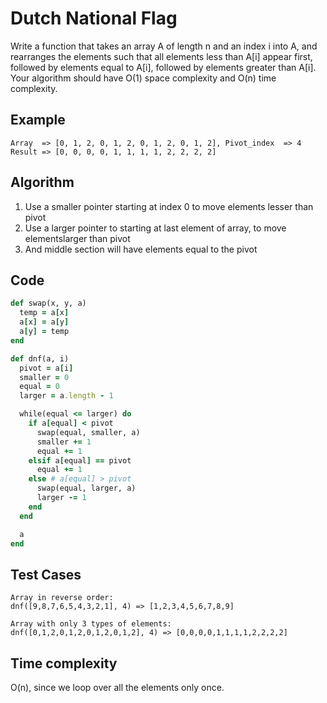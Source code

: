 # Dutch National Flag

Write a function that takes an array A of length n and an index i into A, and rearranges the elements such that all elements less than A[i] appear first, followed by elements equal to A[i], followed by elements greater than A[i]. Your algorithm should have O(1) space complexity and O(n) time complexity.

## Example
```
Array  => [0, 1, 2, 0, 1, 2, 0, 1, 2, 0, 1, 2], Pivot_index  => 4
Result => [0, 0, 0, 0, 1, 1, 1, 1, 2, 2, 2, 2]
```

## Algorithm
1. Use a smaller pointer starting at index 0 to move elements lesser than pivot
2. Use a larger pointer to starting at last element of array, to move elementslarger than pivot
3. And middle section will have elements equal to the pivot

## Code
```ruby
def swap(x, y, a)
  temp = a[x]
  a[x] = a[y]
  a[y] = temp
end

def dnf(a, i)
  pivot = a[i]
  smaller = 0
  equal = 0
  larger = a.length - 1

  while(equal <= larger) do
    if a[equal] < pivot
      swap(equal, smaller, a)
      smaller += 1
      equal += 1
    elsif a[equal] == pivot
      equal += 1
    else # a[equal] > pivot
      swap(equal, larger, a)
      larger -= 1
    end
  end

  a
end
```

## Test Cases
```
Array in reverse order:
dnf([9,8,7,6,5,4,3,2,1], 4) => [1,2,3,4,5,6,7,8,9]

Array with only 3 types of elements:
dnf([0,1,2,0,1,2,0,1,2,0,1,2], 4) => [0,0,0,0,1,1,1,1,2,2,2,2]
```

## Time complexity
O(n), since we loop over all the elements only once.
